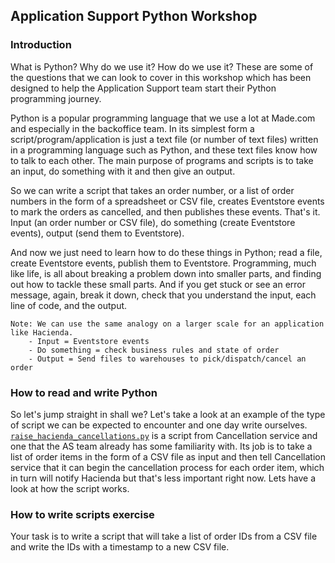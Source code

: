 ## Application Support Python Workshop

### Introduction
What is Python? Why do we use it? How do we use it? These are some of the questions that we can look to cover in this 
workshop which has been designed to help the Application Support team start their Python programming journey. 

Python is a popular programming language that we use a lot at Made.com and especially in the backoffice team. In its 
simplest form a script/program/application is just a text file (or number of text files) written in a programming
language such as Python, and these text files know how to talk to each other. The main purpose of programs and scripts 
is to take an input, do something with it and then give an output. 

So we can write a script that takes an order number, or a list of order numbers in the form of a spreadsheet or CSV 
file, creates Eventstore events to mark the orders as cancelled, and then publishes these events. That's it. Input (an 
order number or CSV file), do something (create Eventstore events), output (send them to Eventstore).

And now we just need to learn how to do these things in Python; read a file, create Eventstore events, publish them to
Eventstore. Programming, much like life, is all about breaking a problem down into smaller parts, and finding out how to
tackle these small parts. And if you get stuck or see an error message, again, break it down, check that you understand
the input, each line of code, and the output.

```
Note: We can use the same analogy on a larger scale for an application like Hacienda.
    - Input = Eventstore events
    - Do something = check business rules and state of order
    - Output = Send files to warehouses to pick/dispatch/cancel an order
```

### How to read and write Python
So let's jump straight in shall we? Let's take a look at an example of the type of script we can be expected to 
encounter and one day write ourselves. [`raise_hacienda_cancellations.py`](raise_hacienda_cancellations.py) is a script
from Cancellation service and one that the AS team already has some familiarity with. Its job is to take a list of order
items in the form of a CSV file as input and then tell Cancellation service that it can begin the cancellation process
for each order item, which in turn will notify Hacienda but that's less important right now. Lets have a look at how the
script works.

### How to write scripts exercise
Your task is to write a script that will take a list of order IDs from a CSV file and write the IDs with a timestamp to
a new CSV file.